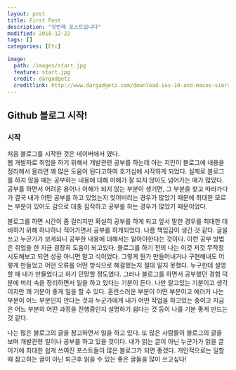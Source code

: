 ```yaml
---
layout: post
title: First Post
description: "첫번째 포스트입니다"
modified: 2018-12-22
tags: []
categories: [Etc]

image:
  path: /images/start.jpg
  feature: start.jpg
  credit: dargadgetz
  creditlink: http://www.dargadgetz.com/download-ios-10-and-macos-sierra-wallpapers-for-iphone-ipad-and-mac/
---
```


## Github 블로그 시작!

### 시작

처음 블로그를 시작한 것은 네이버에서 였다. <br>
웹 개발자로 취업을 하기 위해서 개발관련 공부를 하는데 아는 지인이 블로그에 내용을 정리해서 올리면 꽤 많은 도움이 된다고하여
호기심에 시작하게 되었다. 실제로 블로그를 하지 않을 때는 공부하는 내용에 대해 이해가 잘 되지 않아도 넘어가는 때가 많았다.
공부를 하면서 어려운 용어나 이해가 되지 않는 부분이 생기면, 그 부분을 찾고 따라가다가 결국 내가 어떤 공부를 하고 있었는지 
잊어버리는 경우가 많았기 때문에 최대한 모르는 부분이 있어도 감으로 대충 짐작하고 공부를 하는 경우가 많았기 때문이었다.<br>

블로그를 하면 시간이 좀 걸리지만 확실히 공부를 하게 되고 앞서 말한 경우를 최대한 대비하기 위해 하나하나 적어가면서 공부를 
하게되었다. 나름 책임감이 생긴 것 같다. 글을 쓰고 누군가가 보게되니 공부한 내용에 대해서는 알아야한다는 것이다. 이런 공부 방법은
취업을 한 지금 굉장히 도움이 되고있다. 블로그를 하기 전의 나는 이것 저것 무작정 시도해보고 되면 성공 아니면 말고 식이었다. 
그렇게 뭔가 만들어내거나 구현해내도 어떻게 만들었고 어떤 오류를 어떤 방식으로 해결했는지 절대 알지 못했다. 
누구한테 설명할 때 내가 만들었다고 하기 민망할 정도였다. 그러나 블로그를 하면서 공부했던 경험 덕분에 머리 속을 정리하면서 
일을 하고 있다는 기분이 든다. 나만 알고있는 기분이고 생각이지만 꽤 기분이 좋게 일을 할 수 있다. 
혼란스러운 부분이 어떤 부분이고 에러가 나는 부분이 어느 부분인지 안다는 것과 누군가에게 내가 어떤 작업을 하고있는 중이고
지금은 어느 부분의 어떤 과정을 진행중인지 설명하기 쉽다는 것 등이 나를 기분 좋게 만드는 것 같다. 

나는 많은 블로그의 글을 참고하면서 일을 하고 있다. 또 많은 사람들이 블로그의 글을 보며 개발관련 일이나 공부를 하고 있을 것이다.
내가 읽는 글이 아닌 누군가가 읽을 글이기에 최대한 쉽게 쓰여진 포스트들이 많은 블로그가 되면 좋겠다. 
개인적으로는 일할 때 참고하는 글이 아닌 퇴근후 읽을 수 있는 좋은 글들을 많이 쓰고싶다!

